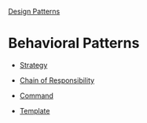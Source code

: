 [Design Patterns](../)

# Behavioral Patterns


- [Strategy](./strategy/)
- [Chain of Responsibility](./chain-of-responsibility/)
- [Command](./command/)

- [Template](./template/)
<!-- TODO:
- [Memento](./memento/)
- [Interpreter](./interpreter/)

- [Visitor](./visitor/)
- [State](./state/)
- [mediator](./mediator/)
- [observer](./observer/)
-->